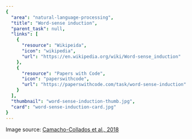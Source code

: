 ```yaml
---
{
  "area": "natural-language-processing",
  "title": "Word-sense induction",
  "parent_task": null,
  "links": [
    {
      "resource": "Wikipeida",
      "icon": "wikipedia",
      "url": "https://en.wikipedia.org/wiki/Word-sense_induction"
    },
    {
      "resource": "Papers with Code",
      "icon": "paperswithcode",
      "url": "https://paperswithcode.com/task/word-sense-induction"
    }
  ],
  "thumbnail": "word-sense-induction-thumb.jpg",
  "card": "word-sense-induction-card.jpg"
}
---
```

Image source: [Camacho-Collados et al., 2018](https://arxiv.org/pdf/1805.04032.pdf)
